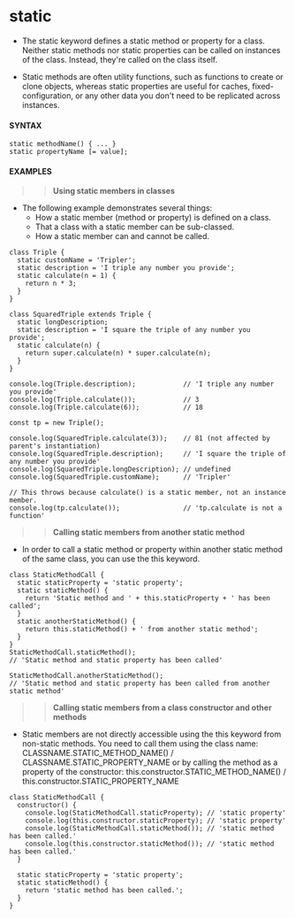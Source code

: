 # static

- The static keyword defines a static method or property for a class. Neither static methods nor static properties can be called on instances of the class. Instead, they're called on the class itself.

- Static methods are often utility functions, such as functions to create or clone objects, whereas static properties are useful for caches, fixed-configuration, or any other data you don't need to be replicated across instances.

#### **SYNTAX**

```
static methodName() { ... }
static propertyName [= value];
```

#### **EXAMPLES**

> > **Using static members in classes**

- The following example demonstrates several things:
  - How a static member (method or property) is defined on a class.
  - That a class with a static member can be sub-classed.
  - How a static member can and cannot be called.

```
class Triple {
  static customName = 'Tripler';
  static description = 'I triple any number you provide';
  static calculate(n = 1) {
    return n * 3;
  }
}

class SquaredTriple extends Triple {
  static longDescription;
  static description = 'I square the triple of any number you provide';
  static calculate(n) {
    return super.calculate(n) * super.calculate(n);
  }
}

console.log(Triple.description);            // 'I triple any number you provide'
console.log(Triple.calculate());            // 3
console.log(Triple.calculate(6));           // 18

const tp = new Triple();

console.log(SquaredTriple.calculate(3));    // 81 (not affected by parent's instantiation)
console.log(SquaredTriple.description);     // 'I square the triple of any number you provide'
console.log(SquaredTriple.longDescription); // undefined
console.log(SquaredTriple.customName);      // 'Tripler'

// This throws because calculate() is a static member, not an instance member.
console.log(tp.calculate());                // 'tp.calculate is not a function'
```

> > **Calling static members from another static method**

- In order to call a static method or property within another static method of the same class, you can use the this keyword.

```
class StaticMethodCall {
  static staticProperty = 'static property';
  static staticMethod() {
    return 'Static method and ' + this.staticProperty + ' has been called';
  }
  static anotherStaticMethod() {
    return this.staticMethod() + ' from another static method';
  }
}
StaticMethodCall.staticMethod();
// 'Static method and static property has been called'

StaticMethodCall.anotherStaticMethod();
// 'Static method and static property has been called from another static method'
```

> > **Calling static members from a class constructor and other methods**

- Static members are not directly accessible using the this keyword from non-static methods. You need to call them using the class name: CLASSNAME.STATIC_METHOD_NAME() / CLASSNAME.STATIC_PROPERTY_NAME or by calling the method as a property of the constructor: this.constructor.STATIC_METHOD_NAME() / this.constructor.STATIC_PROPERTY_NAME

```
class StaticMethodCall {
  constructor() {
    console.log(StaticMethodCall.staticProperty); // 'static property'
    console.log(this.constructor.staticProperty); // 'static property'
    console.log(StaticMethodCall.staticMethod()); // 'static method has been called.'
    console.log(this.constructor.staticMethod()); // 'static method has been called.'
  }

  static staticProperty = 'static property';
  static staticMethod() {
    return 'static method has been called.';
  }
}
```
